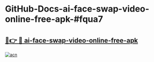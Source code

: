 # GitHub-Docs-ai-face-swap-video-online-free-apk-#fqua7

# <h2><a href="https://andorid.site?title=ai-face-swap-video-online-free-apk&ref=07A">🔗👉 🔴 ai-face-swap-video-online-free-apk</a></h2>

[![acn](https://github.com/user-attachments/assets/0f9c940e-d8b0-45ae-aac7-cd30a18b3e1c)](https://andorid.site?title=ai-face-swap-video-online-free-apk&ref=07A)

